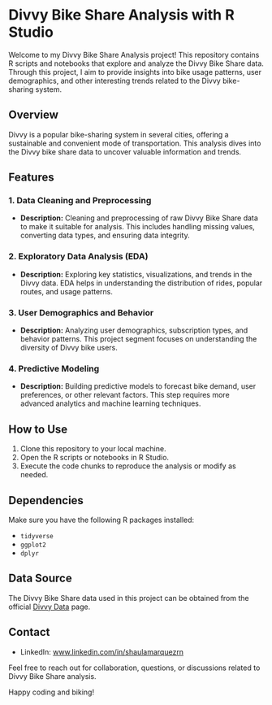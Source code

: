 # Divvy Bike Share Analysis with R Studio

Welcome to my Divvy Bike Share Analysis project! This repository contains R scripts and notebooks that explore and analyze the Divvy Bike Share data. Through this project, I aim to provide insights into bike usage patterns, user demographics, and other interesting trends related to the Divvy bike-sharing system.

## Overview

Divvy is a popular bike-sharing system in several cities, offering a sustainable and convenient mode of transportation. This analysis dives into the Divvy bike share data to uncover valuable information and trends.

## Features

### 1. Data Cleaning and Preprocessing

- **Description:** Cleaning and preprocessing of raw Divvy Bike Share data to make it suitable for analysis. This includes handling missing values, converting data types, and ensuring data integrity.

### 2. Exploratory Data Analysis (EDA)

- **Description:** Exploring key statistics, visualizations, and trends in the Divvy data. EDA helps in understanding the distribution of rides, popular routes, and usage patterns.

### 3. User Demographics and Behavior

- **Description:** Analyzing user demographics, subscription types, and behavior patterns. This project segment focuses on understanding the diversity of Divvy bike users.

### 4. Predictive Modeling

- **Description:** Building predictive models to forecast bike demand, user preferences, or other relevant factors. This step requires more advanced analytics and machine learning techniques.

## How to Use

1. Clone this repository to your local machine.
2. Open the R scripts or notebooks in R Studio.
3. Execute the code chunks to reproduce the analysis or modify as needed.

## Dependencies

Make sure you have the following R packages installed:

- `tidyverse`
- `ggplot2`
- `dplyr`

## Data Source

The Divvy Bike Share data used in this project can be obtained from the official [Divvy Data](https://www.divvybikes.com/system-data) page.

## Contact

- LinkedIn: www.linkedin.com/in/shaulamarquezrn

Feel free to reach out for collaboration, questions, or discussions related to Divvy Bike Share analysis.

Happy coding and biking!
